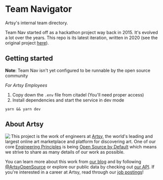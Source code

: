 # Team Navigator

Artsy's internal team directory.

Team Nav started off as a hackathon project way back in 2015. It's evolved a lot over the years. This repo is its latest iteration, written in 2020 (see the original project [here](https://github.com/artsy/team-navigator)).

## Getting started

**Note**: Team Nav isn't yet configured to be runnable by the open source community

_For Artsy Employees_

1. Copy down the `.env` file from citadel (You'll need proper access)
2. Install dependencies and start the service in dev mode

```
yarn && yarn dev
```

## About Artsy

<a href="https://www.artsy.net/">
  <img align="left" src="https://avatars2.githubusercontent.com/u/546231?s=200&v=4"/>
</a>

This project is the work of engineers at [Artsy][footer_website], the world's
leading and largest online art marketplace and platform for discovering art.
One of our core [Engineering Principles][footer_principles] is being [Open
Source by Default][footer_open] which means we strive to share as many details
of our work as possible.

You can learn more about this work from [our blog][footer_blog] and by following
[@ArtsyOpenSource][footer_twitter] or explore our public data by checking out
[our API][footer_api]. If you're interested in a career at Artsy, read through
our [job postings][footer_jobs]!

[footer_website]: https://www.artsy.net/
[footer_principles]: culture/engineering-principles.md
[footer_open]: culture/engineering-principles.md#open-source-by-default
[footer_blog]: https://artsy.github.io/
[footer_twitter]: https://twitter.com/ArtsyOpenSource
[footer_api]: https://developers.artsy.net/
[footer_jobs]: https://www.artsy.net/jobs
